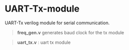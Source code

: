 # UART-Tx-module
UART-Tx verilog module for serial communication.

>**freq_gen.v**  generates baud clock for the tx module



>**uart_tx.v** : uart tx module
